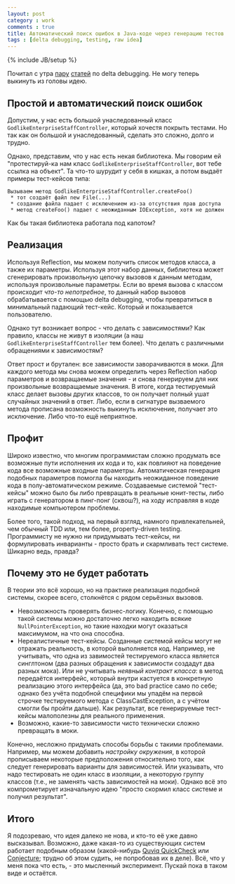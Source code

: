 ```yaml
---
layout: post
category : work
comments : true
title: Автоматический поиск ошибок в Java-коде через генерацию тестов
tags : [delta debugging, testing, raw idea]
---
```

{% include JB/setup %}

Почитал с утра [пару](http://blog.acolyer.org/2015/11/16/simplifying-and-isolating-failure-inducing-input/) [статей](http://blog.acolyer.org/2015/11/17/hierarchical-delta-debugging/) по delta debugging. Не могу теперь выкинуть из головы идею.

Простой и автоматический поиск ошибок
---

Допустим, у нас есть большой унаследованный класс `GodlikeEnterpriseStaffController`, который хочестя покрыть тестами. Но так как он большой и унаследованный, сделать это сложно, долго и трудно.

Однако, представим, что у нас есть некая библиотека. Мы говорим ей "протестируй-ка нам класс `GodlikeEnterpriseStaffController`, вот тебе ссылка на объект". Та что-то шурудит у себя в кишках, а потом выдаёт примеры тест-кейсов типа:

    Вызываем метод GodlikeEnterpriseStaffController.createFoo()
     * тот создаёт файл new File(...)
     * создание файла падает с исключением из-за отсутствия прав доступа
     * метод createFoo() падает с неожиданным IOException, хотя не должен

Как бы такая библиотека работала под капотом?

Реализация
---

Используя Reflection, мы можем получить список методов класса, а также их параметры. Используя этот набор данных, библиотека может сгенерировать произвольную цепочку вызовов к данным методам, используя произвольные параметры. Если во время вызова с классом происходит _что-то непотребное_, то данный набор вызовов обрабатывается с помощью delta debugging, чтобы превратиться в минимальный падающий тест-кейс. Который и показывается пользователю.

Однако тут возникает вопрос - что делать с зависимостями? Как правило, классы не живут в изоляции (а наш `GodlikeEnterpriseStaffController` тем более). Что делать с различными обращениями к зависимостям?

Ответ прост и брутален: все зависимости заворачиваются в моки. Для каждого метода мы снова можем определить через Reflection набор параметров и возвращаемые значения - и снова генерируем для них произвольные возвращаемые значения. В итоге, когда тестируемый класс делает вызовы других классов, то он получает полный ушат случайных значений в ответ. Либо, если в сигнатуре вызваемого метода прописана возможность выкинуть исключение, получает это исключение. Либо что-то ещё неприятное.

Профит
---

Широко известно, что многим программистам сложно продумать все возможные пути исполнения их кода и то, как повлияют на поведение кода все возможные входные параметры. Автоматическая генерация подобных параметров помогла бы находить неожиданное поведение кода в полу-автоматическом режиме. Создаваемые системой "тест-кейсы" можно было бы либо превращать в реальные юнит-тесты, либо играть с генератором в пинг-понг (сквош?), на ходу исправляя в коде находимые компьютером проблемы.

Более того, такой подход, на первый взгляд, намного привлекательней, чем обычный TDD или, тем более, property-driven testing. Программисту не нужно ни придумывать тест-кейсы, ни формулировать инварианты - просто брать и скармливать тест системе. Шикарно ведь, правда?

Почему это не будет работать
---

В теории это всё хорошо, но на практике реализация подобной системы, скорее всего, столкнётся с рядом серьёзных вызовов.

 * Невозможность проверять бизнес-логику. Конечно, с помощью такой системы можно достаточно легко находить всякие `NullPointerException`, но такие находки могут оказаться максимумом, на что она способна.
 * Нереалистичные тест-кейсы. Созданные системой кейсы могут не отражать реальность, в которой выполняется код. Например, не учитывать, что одна из завимостей тестируемого класса является синглтоном (два разных обращения к зависимости создадут два разных мока). Или не учитывать _неявный контракт класса_: в метод передаётся интерфейс, который внутри кастуется в конкретную реализацию этого интерфейса (да, это bad practice само по себе; однако без учёта подобной специфики мы упадём на первой строчке тестируемого метода с ClassCastException, а с учётом смогли бы пройти дальше). Как результат, все генерируемые тест-кейсы малополезны для реального применения.
 * Возможно, какие-то зависимости чисто технически сложно превращать в моки.

Конечно, несложно придумать способы борьбы с такими проблемами. Например, мы можем добавить _настройку окружения_, в которой прописываем некоторые предположения относительно того, как следует генерировать варианты для зависимостей. Или указывать, что надо тестировать не один класс в изоляции, а некоторую группу классов (т.е., не заменять часть зависимостей на моки). Однако всё это компрометирует изначальную идею "просто скормил класс системе и получил результат".

Итого
---

Я подозреваю, что идея далеко не нова, и кто-то её уже давно высказывал. Возможно, даже какая-то из существующих систем работает подобным образом (какой-нибудь [Quviq QuickCheck](http://www.quviq.com/products/quickcheck-for-c/) или [Conjecture](https://github.com/DRMacIver/conjecture); трудно об этом судить, не попробовав их в деле). Всё, что у меня пока что есть, - это мысленный эксперимент. Пускай пока в таком виде и остаётся.
